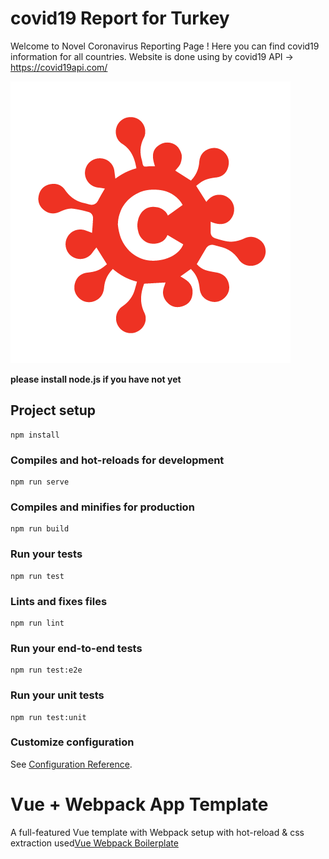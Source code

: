 # covid19 Report for Turkey
Welcome to Novel Coronavirus Reporting Page ! Here you can find covid19 information for all countries.
Website is done using by covid19 API -> https://covid19api.com/

<p>
<img src="src/assets/img/logo.png"/>
</p>

**please install node.js if you have not yet**

## Project setup
```
npm install
```

### Compiles and hot-reloads for development
```
npm run serve
```

### Compiles and minifies for production
```
npm run build
```

### Run your tests
```
npm run test
```

### Lints and fixes files
```
npm run lint
```

### Run your end-to-end tests
```
npm run test:e2e
```

### Run your unit tests
```
npm run test:unit
```

### Customize configuration
See [Configuration Reference](https://cli.vuejs.org/config/).

# Vue + Webpack App Template

A full-featured Vue template with Webpack setup with hot-reload & css extraction used[Vue Webpack Boilerplate](https://github.com/pvtallulah/base-vue-f7v2-template)
